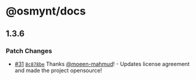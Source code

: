 # @osmynt/docs

## 1.3.6

### Patch Changes

- [#31](https://github.com/moeen-mahmud/osmynt/pull/31) [`8c878be`](https://github.com/moeen-mahmud/osmynt/commit/8c878be0884740be2fb417ba8e4818b0893d9f33) Thanks [@moeen-mahmud](https://github.com/moeen-mahmud)! - Updates license agreement and made the project opensource!
